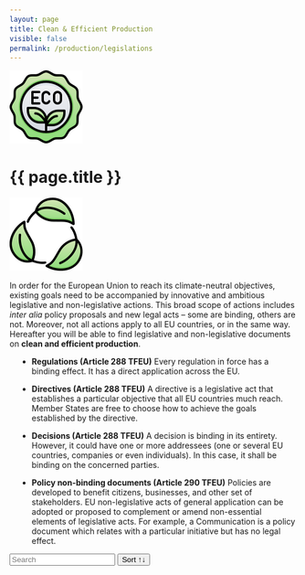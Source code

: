 ```yaml
---
layout: page
title: Clean & Efficient Production
visible: false
permalink: /production/legislations
---
```


<script src="//cdnjs.cloudflare.com/ajax/libs/list.js/1.5.0/list.min.js"></script>

<div>
	<div class="centered-title" onclick="location.href='/production'" style="cursor: pointer;">
		<img src="/assets/icons/DrawKit-Ecology/Color/Label.svg">
		<h1>{{ page.title }}</h1>
		<img src="/assets/icons/DrawKit-Ecology/Color/Leaves.svg">
	</div>
	<div class="flex-container">
		<p>
		In order for the European Union to reach its climate-neutral objectives, existing goals need to be accompanied by innovative and ambitious legislative and non-legislative actions. This broad scope of actions includes <i>inter alia</i> policy proposals and new legal acts – some are binding, others are not. Moreover, not all actions apply to all EU countries, or in the same way. Hereafter you will be able to find legislative and non-legislative documents on <b>clean and efficient production</b>.
		</p>
		<ul style="margin-left: 15px">
			<li>
				<p><b>Regulations (Article 288 TFEU)</b>
					Every regulation in force has a binding effect. It has a direct application across the EU.
				</p>
			</li>
			<li>
				<p><b>Directives (Article 288 TFEU)</b>
					A directive is a legislative act that establishes a particular objective that all EU countries much
					reach. Member States are free to choose how to achieve the goals established by the directive.
				</p>
			</li>
			<li>
				<p><b>Decisions (Article 288 TFEU)</b>
					A decision is binding in its entirety. However, it could have one or more addressees (one or several
					EU
					countries, companies or even individuals). In this case, it shall be binding on the concerned
					parties.
				</p>
			</li>
			<li>
				<p><b>Policy non-binding documents (Article 290 TFEU)</b>
					Policies are developed to benefit citizens, businesses, and other set of stakeholders. EU
					non-legislative acts of general application can be adopted or proposed to complement or amend
					non-essential elements of legislative acts. For example, a Communication is a policy document which
					relates with a particular initiative but has no legal effect.
				</p>
			</li>
		</ul>
		<div id="search-list">
			<div class="searchbox">
				<input class="search" placeholder="Search" />
				<button class="sort" data-sort="name">Sort ↑↓</button>
			</div>
			<ul class="list"></ul>
			<ul class="pagination"></ul>
		</div>
	</div>

</div>


<script>
	var options = {
		valueNames: ["name", "tags", { name: "link", attr: "href" }],
		item: '<li><a class="link"><h3 class="name"></h3><p class="tags"></p></li>',
		page: 12,
		pagination: true
	};

	var values = [
		{
			name: "Regulation (EC) No 66/2010 EU Ecolabel",
			tags: ["efficient production", "sustainable agriculture", "Ecolabel"],
			link: "https://eur-lex.europa.eu/eli/reg/2010/66/2017-11-14"
		}, {
			name: "Council Regulation (EC) No 834/2007 on organic production and labelling of organic products and repealing Regulation (EEC) No 2092/91",
			tags: ["organic production", "sustainable agriculture", "organic farming", "processed food"],
			link: "http://data.europa.eu/eli/reg/2007/834/2013-07-01"
		}, {
			name: "Commission Regulation (EC) No 889/2008 laying down detailed rules for the implementation of Council Regulation (EC) No 834/2007",
			tags: ["organic production", "commission regulation", "organic farming"],
			link: "http://data.europa.eu/eli/reg/2008/889/2020-01-07"
		}, {
			name: "Commission Implementing Regulation (EU) 2020/464 laying down certain rules for the application of Regulation (EU) 2018/848",
			tags: ["retroactive recognition", "agricultural conversion", "farm conversion", "organic production", "organic farming"],
			link: "http://data.europa.eu/eli/reg_impl/2020/464/oj"
		}, {
			name: "Regulation (EU) No 1303/2013",
			tags: ["European Regional Development Fund", "European Social Fund", "Cohesion Fund", "EAFDR", "European Maritime and Fisheries Fund", "sustainable agriculture", "rural development"],
			link: "http://data.europa.eu/eli/reg/2013/1303/2020-07-18"
		}, {
			name: "Regulation (EU) No 1305/2013",
			tags: ["EAFDR", "rural development"],
			link: "http://data.europa.eu/eli/reg/2013/1305/2020-06-26"
		}, {
			name: "Commission Delegated Regulation (EU) No 807/2014",
			tags: ["EAFDR", "young farmers", "farm development", "agri-environment-climate", "funding"],
			link: "http://data.europa.eu/eli/reg_del/2014/807/2018-01-01"
		}, {
			name: "General Union Environment Action Programme 'Living well, within the limits of our planet'",
			tags: ["european parliament", "EAP", "sustainable production", "resource-efficience"],
			link: "https://eur-lex.europa.eu/legal-content/EN/TXT/?uri=CELEX:32013D1386"
		}
	];

	var legislationsList = new List('search-list', options, values);
</script>
